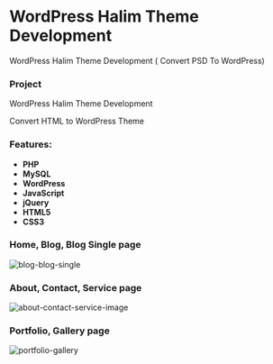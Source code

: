 # WordPress Halim Theme Development

WordPress Halim Theme Development ( Convert PSD To WordPress)

### Project

WordPress Halim Theme Development

Convert HTML to WordPress Theme

### Features:

- **PHP**
- **MySQL**
- **WordPress**
- **JavaScript**
- **jQuery**
- **HTML5**
- **CSS3**

### Home, Blog, Blog Single page

![blog-blog-single](https://github.com/AbuSayedDev/wp-halim-themedev/assets/48875366/0ad51c07-3abe-456c-96d4-8376cd5a902c)

### About, Contact, Service page

![about-contact-service-image](https://github.com/AbuSayedDev/wp-halim-themedev/assets/48875366/99c00d14-6643-4815-abdb-755516114290)

### Portfolio, Gallery page

![portfolio-gallery](https://github.com/AbuSayedDev/wp-halim-themedev/assets/48875366/1319c598-3bca-4e3d-b2db-30a079364fc4)
